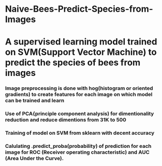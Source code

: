 # Naive-Bees-Predict-Species-from-Images

# A supervised learning model trained on SVM(Support Vector Machine) to predict the species of bees from images

### Image preprocessing is done with hog(histogram or oriented gradients) to create features for each image on which model can be trained and learn

### Use of PCA{principle component analysis) for dimentionality reduction and reduce dimentions from 31K to 500

### Training of model on SVM from sklearn with decent accuracy 

### Calulating .predict_proba(probability) of prediction for each image for ROC (Receiver operating characteristic) and AUC (Area Under the Curve).
